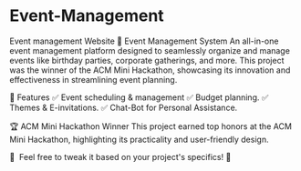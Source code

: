 # Event-Management
Event management Website
🎉 Event Management System
An all-in-one event management platform designed to seamlessly organize and manage events like birthday parties, corporate gatherings, and more. This project was the winner of the ACM Mini Hackathon, showcasing its innovation and effectiveness in streamlining event planning.

🚀 Features
✅ Event scheduling & management
✅ Budget planning.
✅ Themes &  E-invitations.
✅ Chat-Bot for Personal Assistance.

🏆 ACM Mini Hackathon Winner
This project earned top honors at the ACM Mini Hackathon, highlighting its practicality and user-friendly design.

🔗 ![]()
Feel free to tweak it based on your project's specifics! 🚀








